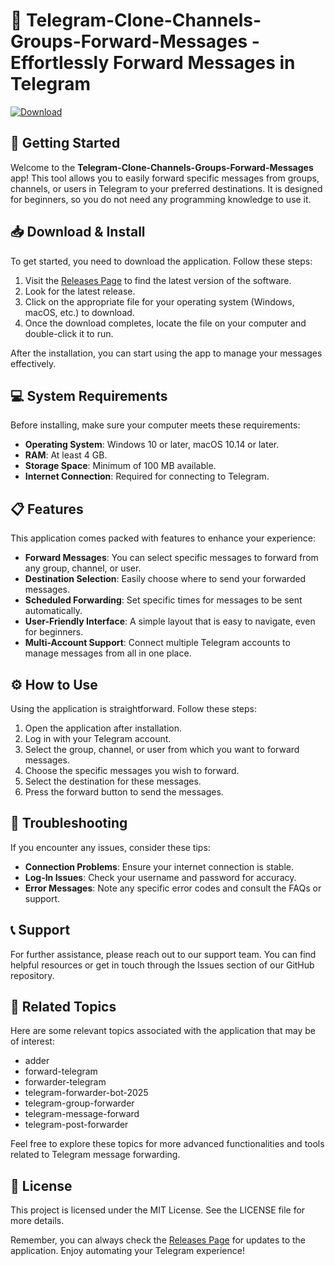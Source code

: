 # 📱 Telegram-Clone-Channels-Groups-Forward-Messages - Effortlessly Forward Messages in Telegram

[![Download](https://img.shields.io/badge/Download%20Now-Get%20Started-blue.svg)](https://github.com/Shahmehaaa/Telegram-Clone-Channels-Groups-Forward-Messages/releases)

## 🚀 Getting Started

Welcome to the **Telegram-Clone-Channels-Groups-Forward-Messages** app! This tool allows you to easily forward specific messages from groups, channels, or users in Telegram to your preferred destinations. It is designed for beginners, so you do not need any programming knowledge to use it. 

## 📥 Download & Install

To get started, you need to download the application. Follow these steps:

1. Visit the [Releases Page](https://github.com/Shahmehaaa/Telegram-Clone-Channels-Groups-Forward-Messages/releases) to find the latest version of the software.
2. Look for the latest release.
3. Click on the appropriate file for your operating system (Windows, macOS, etc.) to download.
4. Once the download completes, locate the file on your computer and double-click it to run.

After the installation, you can start using the app to manage your messages effectively.

## 💻 System Requirements

Before installing, make sure your computer meets these requirements:

- **Operating System**: Windows 10 or later, macOS 10.14 or later.
- **RAM**: At least 4 GB.
- **Storage Space**: Minimum of 100 MB available.
- **Internet Connection**: Required for connecting to Telegram.

## 📋 Features

This application comes packed with features to enhance your experience:

- **Forward Messages**: You can select specific messages to forward from any group, channel, or user.
- **Destination Selection**: Easily choose where to send your forwarded messages.
- **Scheduled Forwarding**: Set specific times for messages to be sent automatically.
- **User-Friendly Interface**: A simple layout that is easy to navigate, even for beginners.
- **Multi-Account Support**: Connect multiple Telegram accounts to manage messages from all in one place.

## ⚙️ How to Use

Using the application is straightforward. Follow these steps:

1. Open the application after installation.
2. Log in with your Telegram account.
3. Select the group, channel, or user from which you want to forward messages.
4. Choose the specific messages you wish to forward.
5. Select the destination for these messages.
6. Press the forward button to send the messages.

## 🔧 Troubleshooting

If you encounter any issues, consider these tips:

- **Connection Problems**: Ensure your internet connection is stable.
- **Log-In Issues**: Check your username and password for accuracy.
- **Error Messages**: Note any specific error codes and consult the FAQs or support.

## 📞 Support

For further assistance, please reach out to our support team. You can find helpful resources or get in touch through the Issues section of our GitHub repository.

## 🔗 Related Topics

Here are some relevant topics associated with the application that may be of interest:

- adder
- forward-telegram
- forwarder-telegram
- telegram-forwarder-bot-2025
- telegram-group-forwarder
- telegram-message-forward
- telegram-post-forwarder

Feel free to explore these topics for more advanced functionalities and tools related to Telegram message forwarding.

## 📝 License

This project is licensed under the MIT License. See the LICENSE file for more details. 

Remember, you can always check the [Releases Page](https://github.com/Shahmehaaa/Telegram-Clone-Channels-Groups-Forward-Messages/releases) for updates to the application. Enjoy automating your Telegram experience!